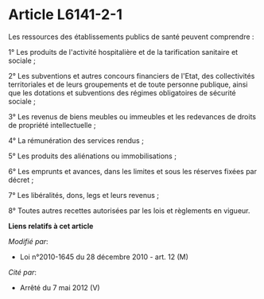 # Article L6141-2-1

Les ressources des établissements publics de santé peuvent comprendre : 

1° Les produits de l'activité hospitalière et de la tarification sanitaire et sociale ; 

2° Les subventions et autres concours financiers de l'Etat, des collectivités territoriales et de leurs groupements et de
toute personne publique, ainsi que les dotations et subventions des régimes obligatoires de sécurité sociale ; 

3° Les revenus de biens meubles ou immeubles et les redevances de droits de propriété intellectuelle ; 

4° La rémunération des services rendus ; 

5° Les produits des aliénations ou immobilisations ; 

6° Les emprunts et avances, dans les limites et sous les réserves fixées par décret ; 

7° Les libéralités, dons, legs et leurs revenus ; 

8° Toutes autres recettes autorisées par les lois et règlements en vigueur.

**Liens relatifs à cet article**

_Modifié par_:

  - Loi n°2010-1645 du 28 décembre 2010 - art. 12 (M)

_Cité par_:

  - Arrêté du 7 mai 2012 (V)
